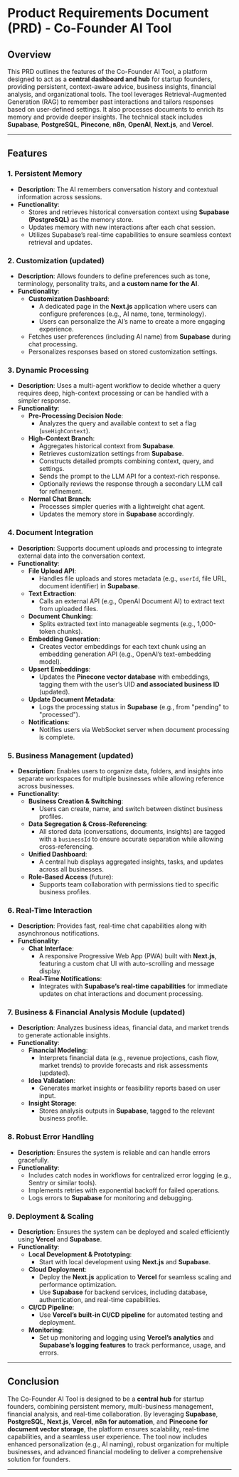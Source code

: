 # Product Requirements Document (PRD) - Co-Founder AI Tool

## Overview
This PRD outlines the features of the Co-Founder AI Tool, a platform designed to act as a **central dashboard and hub** for startup founders, providing persistent, context-aware advice, business insights, financial analysis, and organizational tools. The tool leverages Retrieval-Augmented Generation (RAG) to remember past interactions and tailors responses based on user-defined settings. It also processes documents to enrich its memory and provide deeper insights. The technical stack includes **Supabase**, **PostgreSQL**, **Pinecone**, **n8n**, **OpenAI**, **Next.js**, and **Vercel**.

---

## Features

### 1. Persistent Memory
- **Description**: The AI remembers conversation history and contextual information across sessions.
- **Functionality**:
  - Stores and retrieves historical conversation context using **Supabase (PostgreSQL)** as the memory store.
  - Updates memory with new interactions after each chat session.
  - Utilizes Supabase’s real-time capabilities to ensure seamless context retrieval and updates.

### 2. Customization (updated)
- **Description**: Allows founders to define preferences such as tone, terminology, personality traits, and **a custom name for the AI**.
- **Functionality**:
  - **Customization Dashboard**:
    - A dedicated page in the **Next.js** application where users can configure preferences (e.g., AI name, tone, terminology).
    - Users can personalize the AI’s name to create a more engaging experience.
  - Fetches user preferences (including AI name) from **Supabase** during chat processing.
  - Personalizes responses based on stored customization settings.

### 3. Dynamic Processing
- **Description**: Uses a multi-agent workflow to decide whether a query requires deep, high-context processing or can be handled with a simpler response.
- **Functionality**:
  - **Pre-Processing Decision Node**:
    - Analyzes the query and available context to set a flag (`useHighContext`).
  - **High-Context Branch**:
    - Aggregates historical context from **Supabase**.
    - Retrieves customization settings from **Supabase**.
    - Constructs detailed prompts combining context, query, and settings.
    - Sends the prompt to the LLM API for a context-rich response.
    - Optionally reviews the response through a secondary LLM call for refinement.
  - **Normal Chat Branch**:
    - Processes simpler queries with a lightweight chat agent.
    - Updates the memory store in **Supabase** accordingly.

### 4. Document Integration
- **Description**: Supports document uploads and processing to integrate external data into the conversation context.
- **Functionality**:
  - **File Upload API**:
    - Handles file uploads and stores metadata (e.g., `userId`, file URL, document identifier) in **Supabase**.
  - **Text Extraction**:
    - Calls an external API (e.g., OpenAI Document AI) to extract text from uploaded files.
  - **Document Chunking**:
    - Splits extracted text into manageable segments (e.g., 1,000-token chunks).
  - **Embedding Generation**:
    - Creates vector embeddings for each text chunk using an embedding generation API (e.g., OpenAI’s text-embedding model).
  - **Upsert Embeddings**:
    - Updates the **Pinecone vector database** with embeddings, tagging them with the user’s UID **and associated business ID** (updated).
  - **Update Document Metadata**:
    - Logs the processing status in **Supabase** (e.g., from "pending" to "processed").
  - **Notifications**:
    - Notifies users via WebSocket server when document processing is complete.

### 5. Business Management (updated)
- **Description**: Enables users to organize data, folders, and insights into separate workspaces for multiple businesses while allowing reference across businesses.
- **Functionality**:
  - **Business Creation & Switching**:
    - Users can create, name, and switch between distinct business profiles.
  - **Data Segregation & Cross-Referencing**:
    - All stored data (conversations, documents, insights) are tagged with a `businessId` to ensure accurate separation while allowing cross-referencing.
  - **Unified Dashboard**:
    - A central hub displays aggregated insights, tasks, and updates across all businesses.
  - **Role-Based Access** (future):
    - Supports team collaboration with permissions tied to specific business profiles.

### 6. Real-Time Interaction
- **Description**: Provides fast, real-time chat capabilities along with asynchronous notifications.
- **Functionality**:
  - **Chat Interface**:
    - A responsive Progressive Web App (PWA) built with **Next.js**, featuring a custom chat UI with auto-scrolling and message display.
  - **Real-Time Notifications**:
    - Integrates with **Supabase’s real-time capabilities** for immediate updates on chat interactions and document processing.

### 7. Business & Financial Analysis Module (updated)
- **Description**: Analyzes business ideas, financial data, and market trends to generate actionable insights.
- **Functionality**:
  - **Financial Modeling**:
    - Interprets financial data (e.g., revenue projections, cash flow, market trends) to provide forecasts and risk assessments (updated).
  - **Idea Validation**:
    - Generates market insights or feasibility reports based on user input.
  - **Insight Storage**:
    - Stores analysis outputs in **Supabase**, tagged to the relevant business profile.

### 8. Robust Error Handling
- **Description**: Ensures the system is reliable and can handle errors gracefully.
- **Functionality**:
  - Includes catch nodes in workflows for centralized error logging (e.g., Sentry or similar tools).
  - Implements retries with exponential backoff for failed operations.
  - Logs errors to **Supabase** for monitoring and debugging.

### 9. Deployment & Scaling
- **Description**: Ensures the system can be deployed and scaled efficiently using **Vercel** and **Supabase**.
- **Functionality**:
  - **Local Development & Prototyping**:
    - Start with local development using **Next.js** and **Supabase**.
  - **Cloud Deployment**:
    - Deploy the **Next.js** application to **Vercel** for seamless scaling and performance optimization.
    - Use **Supabase** for backend services, including database, authentication, and real-time capabilities.
  - **CI/CD Pipeline**:
    - Use **Vercel’s built-in CI/CD pipeline** for automated testing and deployment.
  - **Monitoring**:
    - Set up monitoring and logging using **Vercel’s analytics** and **Supabase’s logging features** to track performance, usage, and errors.

---

## Conclusion
The Co-Founder AI Tool is designed to be a **central hub** for startup founders, combining persistent memory, multi-business management, financial analysis, and real-time collaboration. By leveraging **Supabase**, **PostgreSQL**, **Next.js**, **Vercel**, **n8n for automation**, and **Pinecone for document vector storage**, the platform ensures scalability, real-time capabilities, and a seamless user experience. The tool now includes enhanced personalization (e.g., AI naming), robust organization for multiple businesses, and advanced financial modeling to deliver a comprehensive solution for founders.

---
